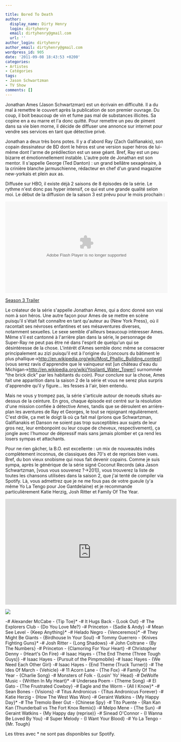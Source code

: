 ```yaml
---

title: Bored To Death
author:
  display_name: Dirty Henry
  login: dirtyhenry
  email: dirtyhenry@gmail.com
  url: ''
author_login: dirtyhenry
author_email: dirtyhenry@gmail.com
wordpress_id: 905
date: '2011-09-08 18:43:53 +0200'
categories:
- Artistes
- Catégories
tags:
- Jason Schwartzman
- TV Show
comments: []
---
```

Jonathan Ames (Jason Schwartzman) est un écrivain en difficulté. Il a du mal à remettre le couvert après la publication de son premier ouvrage. Du coup, il boit beaucoup de vin et fume pas mal de substances illicites. Sa copine en a eu marre et l'a donc quitté. Pour remettre un peu de piment dans sa vie bien morne, il décide de diffuser une annonce sur internet pour vendre ses services en tant que détective privé.

Jonathan a deux très bons potes. Il y a d'abord Ray (Zach Galifianakis), son copain dessinateur de BD dont le héros est une version super héros de lui-même dont l'arme de prédilection est un sexe géant. Bref, Ray est un peu bizarre et émotionnellement instable. L'autre pote de Jonathan est son mentor. Il s'appelle George (Ted Danton) : un grand bellâtre sexagénaire, à la crinière blanche jarmuschienne, rédacteur en chef d'un grand magazine new-yorkais et plein aux as.

Diffusée sur HBO, il existe déjà 2 saisons de 8 épisodes de la série. Le rythme n'est donc pas hyper intensif, ce qui est une grande qualité selon moi. Le début de la diffusion de la saison 3 est prévu pour le mois prochain :

<object width="512" height="288"><param name="movie" value="http://www.hbo.com/bin/hboPlayerV2.swf?vid=1201344"></param><param name="FlashVars" value="domain=http://www.hbo.com&videoTitle=Season 3 Trailer&copyShareURL=http%3A//www.hbo.com/video/video.html/%3Fautoplay%3Dtrue%26vid%3D1201344%26filter%3Dbored-to-death%26view%3Dnull"></param><param name="allowFullScreen" value="true"></param><param name="allowscriptaccess" value="always"></param><embed src="http://www.hbo.com/bin/hboPlayerV2.swf?vid=1201344" FlashVars="domain=http://www.hbo.com&videoTitle=Season 3 Trailer&copyShareURL=http%3A//www.hbo.com/video/video.html/%3Fautoplay%3Dtrue%26vid%3D1201344%26filter%3Dbored-to-death%26view%3Dnull" type="application/x-shockwave-flash" allowscriptaccess="always" allowfullscreen="true"  width="512" height="288"></embed></object><div><a title="Season 3 Trailer" href="http://www.hbo.com/video/video.html/?autoplay=true&vid=1201344&filter=bored-to-death&view=null">Season 3 Trailer</a></div>

Le créateur de la série s'appelle Jonathan Ames, qui a donc donné son vrai nom à son héros. Une autre façon pour Ames de se mettre en scène puisqu'il s'était fait connaître en tant qu'auteur au {New York Press}, où il racontait ses névroses enfantines et ses mésaventures diverses, notamment sexuelles. Le sexe semble d'ailleurs beaucoup intéresser Ames. Même s'il est cantonné à l'arrière plan dans la série, le personnage de Super-Ray ne peut pas être né dans l'esprit de quelqu'un qui se désintéresse de la chose. L'intérêt d'Ames semble donc même se consacrer principalement au zizi puisqu'il est à l'origine du [concours du bâtiment le plus phallique->http://en.wikipedia.org/wiki/Most_Phallic_Building_contest] (vous serez ravis d'apprendre que le vainqueur est [un château d'eau du Michigan->http://en.wikipedia.org/wiki/Ypsilanti_Water_Tower] surnommée "the brick dick" par les habitants du coin). Pour conclure sur la chose, Ames fait une apparition dans la saison 2 de la série et vous ne serez plus surpris d'apprendre qu'il y figure... les fesses à l'air, bien entendu.

Mais ne vous y trompez pas, la série s'articule autour de noeuds situés au-dessus de la ceinture. En gros, chaque épisode est centré sur la résolution d'une mission confiée à détective Ames, tandis que se déroulent en arrière-plan les aventures de Ray et Georges, le tout se rejoignant régulièrement. C'est drôle, ça met le doigt là où ça fait mal (prions que Schwartzman, Galifianakis et Danson ne soient pas trop susceptibles aux sujets de leur gros nez, leur embonpoint ou leur coupe de cheveux, respectivement), ça jongle avec l'humour de dépressif mais sans jamais plomber et ça rend les losers sympas et attachants.

Pour ne rien gâcher, la B.O. est excellente : un mix de nouveautés indés complètement inconnus, de classiques des 70's et de reprises bien vues. Bref, du bon vieux snobisme qui nous fait devenir copains. Comme je suis sympa, après le générique de la série signé Coconut Records (aka Jason Schwartzman, [vous vous souvenez ?->201]), vous trouverez la liste de toutes les chansons utilisées dans la saison 2, que j'ai tenté de compiler via Spotify. Là, vous admettrez que je ne me fous pas de votre gueule (y'a même Yo La Tengo pour Joe Gantdelaine) et je recommande particulièrement Katie Herzig, Josh Ritter et Family Of The Year.

<iframe width="540" height="333" src="http://www.youtube.com/embed/uPSb8yFGZ-E" frameborder="0" allowfullscreen></iframe>

<a href="http://open.spotify.com/user/dirtyhenry/playlist/16Zh0sLmbLicvPdelYm7uD"><img src="/squelettes/images/spotify-button.png" /></a>

-# Alexander McCabe - {Tip Toe}*
-# It Hugs Back - {Look Out}
-# The Explorers Club - {Do You Love Me?}
-# Princeton - {Sadie & Andy}
-# Mean See Level - {Keep Anything}*
-# Helado Negro - {Venceremos}*
-# They Might Be Giants - {Birdhouse In Your Soul}
-# Tommy Guerrero - {Knives Fighting Guns}*
-# Josh Ritter - {Long Shadows}
-# John Coltrane - {By The Numbers}
-# Princeton - {Clamoring For Your Heart}
-# Christopher Denny - {Heart's On Fire}
-# Isaac Hayes - {The End Theme (Three Tough Guys)}
-# Isaac Hayes - {Pursuit of the Pimpmobile}
-# Isaac Hayes - {We Need Each Other Girl}
-# Isaac Hayes - {End Theme (Truck Turner)}
-# The Ides Of March - {Vehicle}
-# 11 Acorn Lane - {The Fox}
-# Family Of The Year - {Charlie Song}
-# Monsters of Folk - {Losin' Yo' Head}
-# DeWolfe Music - {Written In My Heart}*
-# Undersea Poem - {Theme Song}
-# El Gato - {The Frustrated Cowboy}
-# Eagle and the Worm - {All I Know}*
-# Sean Bones - {Visions}
-# Titus Andronicus - {Titus Andronicus Forever}
-# Katie Herzig - {How The West Was Won}
-# Geraint Watkins - {My Happy Day}*
-# The Tremolo Beer Gut - {Chinese Spy}
-# Tito Puente - {Ran Kan Kan (Thunderball vs The Fort Knox Remix)}
-# Melpo Mene - {The Sun}
-# Geraint Watkins - {My Happy day (reprise)}
-# Sinead O'Connor - {I Wanna Be Loved By You}
-# Super Melody - {I Want Your Blood}
-# Yo La Tengo - {Mr. Tough}

Les titres avec * ne sont pas disponibles sur Spotify.
